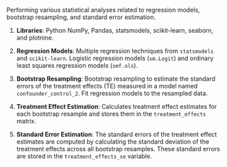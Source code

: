 Performing various statistical analyses related to regression models, bootstrap resampling, and standard error estimation.

1. **Libraries**: Python NumPy, Pandas, statsmodels, scikit-learn, seaborn, and plotnine.

2. **Regression Models**: Multiple regression techniques from `statsmodels` and `scikit-learn`. Logistic regression models (`sm.Logit`) and ordinary least squares regression models (`smf.ols`).

3. **Bootstrap Resampling**: Bootstrap resampling to estimate the standard errors of the treatment effects (TE) measured in a model named `confounder_control_2`. Fit regression models to the resampled data.

4. **Treatment Effect Estimation**: Calculates treatment effect estimates for each bootstrap resample and stores them in the `treatment_effects` matrix.

5. **Standard Error Estimation**: The standard errors of the treatment effect estimates are computed by calculating the standard deviation of the treatment effects across all bootstrap resamples. These standard errors are stored in the `treatment_effects_se` variable.
